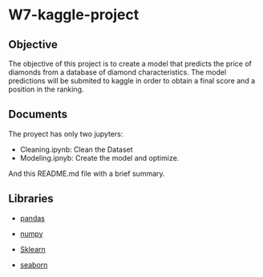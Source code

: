 # W7-kaggle-project

## Objective

The objective of this project is to create a model that predicts the price of diamonds from a database of diamond characteristics. The model predictions will be submited to kaggle in order to obtain a final score and a position in the ranking.


## Documents

The proyect has only two jupyters:
 - Cleaning.ipynb: Clean the Dataset
 - Modeling.ipnyb: Create the model and optimize.

And this README.md file with a brief summary.

## Libraries

 - [pandas](https://pandas.pydata.org/docs/)

 

 - [numpy](https://numpy.org/doc/stable/)

 

 - [Sklearn](https://scikit-learn.org/stable/)

 

 - [seaborn](https://seaborn.pydata.org/)

